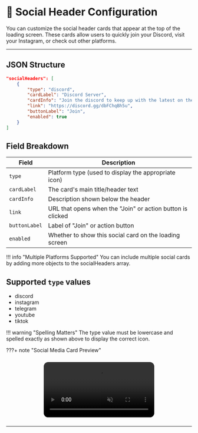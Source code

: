 # 🧷 Social Header Configuration

You can customize the social header cards that appear at the top of the loading screen. These cards allow users to quickly join your Discord, visit your Instagram, or check out other platforms.

---

## JSON Structure

```json
"socialHeaders": [
    { 
        "type": "discord", 
        "cardLabel": "Discord Server", 
        "cardInfo": "Join the discord to keep up with the latest on the FiveM server!", 
        "link": "https://discord.gg/dbFChqBh5u", 
        "buttonLabel": "Join",
        "enabled": true 
    }
]
```

## Field Breakdown

| **Field**     | **Description**                                            |
| ------------- | ---------------------------------------------------------- |
| `type`        | Platform type (used to display the appropriate icon)       |
| `cardLabel`   | The card's main title/header text                          |
| `cardInfo`    | Description shown below the header                         |
| `link`        | URL that opens when the "Join" or action button is clicked |
| `buttonLabel` | Label of "Join" or action button                           |
| `enabled`     | Whether to show this social card on the loading screen     |

!!! info "Multiple Platforms Supported"
    You can include multiple social cards by adding more objects to the socialHeaders array.

## Supported `type` values

- discord
- instagram
- telegram
- youtube
- tiktok

!!! warning "Spelling Matters"
    The type value must be lowercase and spelled exactly as shown above to display the correct icon.

???+ note "Social Media Card Preview"
    <div style="display: flex; justify-content: center; margin: 1.5rem 0;">
        <video 
            src="./../media/mp4/SocialDemo.mp4" 
            autoplay 
            muted 
            playsinline 
            loop 
            style="max-width: 100%; border-radius: 12px;">
        </video>
    </div>

---

